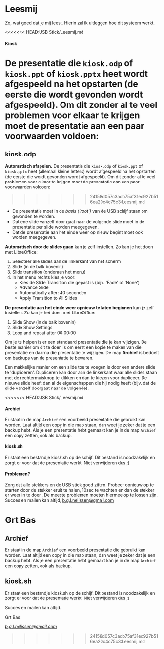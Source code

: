 # Leesmij

Zo, wat goed dat je mij leest. Hierin zal ik uitleggen hoe dit systeem werkt.

<<<<<<< HEAD:USB Stick/Leesmij.md
#### Kiosk

De presentatie die `kiosk.odp` of `kiosk.ppt` of `kiosk.pptx` heet wordt afgespeeld na het opstarten (de eerste die wordt gevonden wordt afgespeeld). Om dit zonder al te veel problemen voor elkaar te krijgen moet de presentatie aan een paar voorwaarden voldoen:
=======
## kiosk.odp

**Automatisch afspelen.** De presentatie die `kiosk.odp` of `kiosk.ppt` of `kiosk.pptx` heet (allemaal kleine letters) wordt afgespeeld na het opstarten (de eerste die wordt gevonden wordt afgespeeld). Om dit zonder al te veel problemen voor elkaar te krijgen moet de presentatie aan een paar voorwaarden voldoen:
>>>>>>> 24158d057c3adb75af31ed927b516ea20c4c75c3:Leesmij.md

- De presentatie moet in de *basis ('root')* van de USB schijf staan om gevonden te worden.
- Dat ene slide vanzelf door gaat naar de volgende slide moet in de presentatie per slide worden meegegeven.
- Dat de presentatie aan het einde weer op nieuw begint moet ook worden meegegeven.

**Automatisch door de slides gaan** kan je zelf instellen.
Zo kan je het doen met LibreOffice:

1. Selecteer alle slides aan de linkerkant van het scherm
2. Slide (in de balk bovenin)
3. Slide transition (onderaan het menu)
4. In het menu rechts kies je voor:
    - Kies de Slide Transition die gepast is (bijv. 'Fade' of 'None')
    - Advance Slide
    - Automatically after: 40 seconden
    - Apply Transition to All Slides

**De presentatie aan het einde weer opnieuw te laten beginnen** kan je zelf instellen.
Zo kan je het doen met LibreOffice:

1. Slide Show (in de balk bovenin)
2. Slide Show Settings
3. Loop and repeat after 00:00:00

Om je te helpen is er een standaard presentatie die je kan wijzigen. De beste manier om dit te doen is om eerst een kopie te maken van die presentatie en daarna die presentatie te wijzigen. De map **Archief** is bedoelt om backups van de presentatie te bewaren.

Een makkelijke manier om een slide toe te voegen is door een andere slide te 'dupliceren'. Dupliceren kan door aan de linkerkant waar alle slides staan met de rechtermuisknop te klikken en dan te kiezen voor dupliceer. De nieuwe slide heeft dan al de eigenschappen die hij nodig heeft (bijv. dat de slide vanzelf doorgaat naar de volgende).


<<<<<<< HEAD:USB Stick/Leesmij.md
#### Archief

Er staat in de map `Archief` een voorbeeld presentatie die gebruikt kan worden. Laat altijd een copy in die map staan, dan weet je zeker dat je een backup hebt. Als je een presentatie hebt gemaakt kan je in de map `Archief` een copy zetten, ook als backup.

#### kiosk.sh

Er staat een bestandje kiosk.sh op de schijf. Dit bestand is noodzakelijk en zorgt er voor dat de presentatie werkt. Niet verwijderen dus ;)

#### Problemen?

Zorg dat alle stekkers en de USB stick goed zitten. Probeer opnieuw op te starten door de stekker eruit te halen, 10sec te wachten en dan de stekker er weer in te doen. De meeste problemen moeten hiermee op te lossen zijn. Succes en mailen kan altijd, b.g.l.nelissen@gmail.com

Grt Bas
=======
## Archief

Er staat in de map `Archief` een voorbeeld presentatie die gebruikt kan worden. Laat altijd een copy in die map staan, dan weet je zeker dat je een backup hebt. Als je een presentatie hebt gemaakt kan je in de map `Archief` een copy zetten, ook als backup.

## kiosk.sh

Er staat een bestandje kiosk.sh op de schijf. Dit bestand is noodzakelijk en zorgt er voor dat de presentatie werkt. Niet verwijderen dus ;)

Succes en mailen kan altijd.

Grt Bas

*b.g.l.nelissen@gmail.com*
>>>>>>> 24158d057c3adb75af31ed927b516ea20c4c75c3:Leesmij.md
